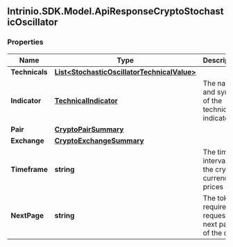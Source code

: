 ## Intrinio.SDK.Model.ApiResponseCryptoStochasticOscillator
### Properties

Name | Type | Description | Notes
------------ | ------------- | ------------- | -------------
**Technicals** | [**List&lt;StochasticOscillatorTechnicalValue&gt;**](StochasticOscillatorTechnicalValue.md) |  | [optional] 
**Indicator** | [**TechnicalIndicator**](TechnicalIndicator.md) | The name and symbol of the technical indicator | [optional] 
**Pair** | [**CryptoPairSummary**](CryptoPairSummary.md) |  | [optional] 
**Exchange** | [**CryptoExchangeSummary**](CryptoExchangeSummary.md) |  | [optional] 
**Timeframe** | **string** | The time interval for the crypto currency prices | [optional] 
**NextPage** | **string** | The token required to request the next page of the data | [optional] 

